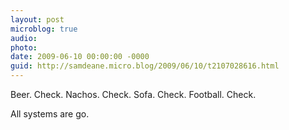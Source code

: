```yaml
---
layout: post
microblog: true
audio: 
photo: 
date: 2009-06-10 00:00:00 -0000
guid: http://samdeane.micro.blog/2009/06/10/t2107028616.html
---
```

Beer. Check. Nachos. Check. Sofa. Check. Football. Check.

All systems are go.

